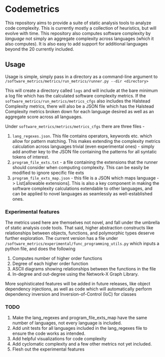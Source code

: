 # Codemetrics
This repository aims to provide a suite of static analysis tools to analyze code complexity. This is currently mostly a collection of heuristics, but will evolve with time. This repository also computes software complexity by *language* not simply an aggregate complexity across languages (which it also computes). It is also easy to add support for additional languages beyond the 20 currently included. 

## Usage

Usage is simple, simply pass in a directory as a command-line argument to `/software_metrics/metrics/run_metrics/runner.py --dir <directory>`

This will create a directory called `logs` and will include at the bare minimum a log file which has the calculated software complexity metrics. If the `software_metrics/run_metrics/metrics_cfgs` also includes
the Halstead Complexity metrics, there will also be a JSON file which has the Halstead Complexity metrics broken down for each language desired as well as an aggregate score across all languages. 

Under `software_metrics/metrics/metrics_cfgs` there are three files -
  1) `lang_regexes.json`. This file contains operators, keywords etc. which allow for pattern matching. This makes extending the complexity metrics calculation across languages trivial (even experimental ones) - simply add another key to the JSON file containing the patterns for all syntatic tokens of interest. 
  2) `program_file_exts.txt` - a file containing the extensions that the runner should consider when computing complexity. This can be easily be modified to ignore specific file exts
  3) `program_file_exts_map.json` - this file is a JSON which maps language -> List[allowable extensions]. This is also a key component in making the software complexity calculations extendable to other languages, and can be applied to novel languages as seamlessly as well-established ones.

### Experimental features

The metrics used here are themselves not novel, and fall under the umbrella of static analysis code tools. That said, higher abstraction constructs like relationships between objects, functions, and polymorphic types deserve further exploration. The current version has a file under `/software_metrics/experimental/func_programming_utils.py` which inputs a python file, and does the following
1) Computes number of higher order functions
2) Degree of each higher order function
3) ASCII diagrams showing relationships between the functions in the file
4) In-degree and out-degree using the Network-X Graph Library.

More sophisticated features will be added in future releases, like object dependency injections, as well as code which will automatically perform dependency inversion and Inversion-of-Control (IoC) for classes


### TODO

1) Make the lang_regexes and program_file_exts_map have the same number of languages, not every language is included.
2) Add unit tests for all languages included in the lang_regexes file to ensure the code works as intended.
3) Add helpful visualizations for code complexity
4) Add cyclomatic complexity and a few other metrics not yet included.
5) Flesh out the experimental features

